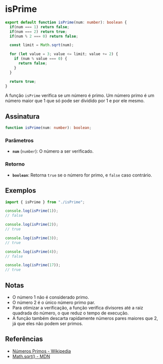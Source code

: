 # isPrime

```typescript
export default function isPrime(num: number): boolean {
  if(num === 1) return false;
  if(num === 2) return true;
  if(num % 2 === 0) return false;

  const limit = Math.sqrt(num);

  for (let value = 3; value <= limit; value += 2) {
    if (num % value === 0) {
      return false;
    }
  }

  return true;
}
```

A função `isPrime` verifica se um número é primo. Um número primo é um número maior que 1 que só pode ser dividido por 1 e por ele mesmo.

## Assinatura

```typescript
function isPrime(num: number): boolean;
```

### Parâmetros

- **`num`** (`number`): O número a ser verificado.

### Retorno

- **`boolean`**: Retorna `true` se o número for primo, e `false` caso contrário.

## Exemplos

```typescript
import { isPrime } from "./isPrime";

console.log(isPrime(1)); 
// false

console.log(isPrime(2)); 
// true

console.log(isPrime(3)); 
// true

console.log(isPrime(4)); 
// false

console.log(isPrime(17)); 
// true
```

## Notas

- O número 1 não é considerado primo.
- O número 2 é o único número primo par.
- Para otimizar a verificação, a função verifica divisores até a raiz quadrada do número, o que reduz o tempo de execução.
- A função também descarta rapidamente números pares maiores que 2, já que eles não podem ser primos.

## Referências

- [Números Primos - Wikipedia](https://pt.wikipedia.org/wiki/N%C3%BAmero_primo)
- [Math.sqrt() - MDN](https://developer.mozilla.org/en-US/docs/Web/JavaScript/Reference/Global_Objects/Math/sqrt)